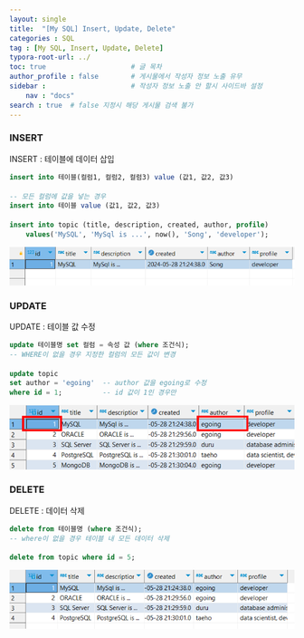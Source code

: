 ```yaml
---
layout: single
title:  "[My SQL] Insert, Update, Delete"
categories : SQL
tag : [My SQL, Insert, Update, Delete]
typora-root-url: ../
toc: true                     # 글 목차
author_profile : false        # 게시물에서 작성자 정보 노출 유무
sidebar :                     # 작성자 정보 노출 안 할시 사이드바 설정
    nav : "docs"
search : true  # false 지정시 해당 게시물 검색 불가 
---
```


### INSERT

INSERT : 테이블에 데이터 삽입

```sql
insert into 테이블(컬럼1, 컬럼2, 컬럼3) value (값1, 값2, 값3)

-- 모든 컬럼에 값을 넣는 경우
insert into 테이블 value (값1, 값2, 값3) 

insert into topic (title, description, created, author, profile) 
	values('MySQL', 'MySql is ...', now(), 'Song', 'developer');
```

![image-20240528215134483](/images/2024-05-28-INSERT/image-20240528215134483.png)



### UPDATE

UPDATE : 테이블 값 수정

```sql
update 테이블명 set 컬럼 = 속성 값 (where 조건식);
-- WHERE이 없을 경우 지정한 컬럼의 모든 값이 변경

update topic
set author = 'egoing'  -- author 값을 egoing로 수정
where id = 1;          -- id 값이 1인 경우만
```

![image-20240528221219828](/images/2024-05-28-INSERT/image-20240528221219828.png)



### DELETE

DELETE : 데이터 삭제

```sql
delete from 테이블명 (where 조건식);
-- where이 없을 경우 테이블 내 모든 데이터 삭제

delete from topic where id = 5;
```

![image-20240529103629761](/images/2024-05-28-INSERT/image-20240529103629761.png)
